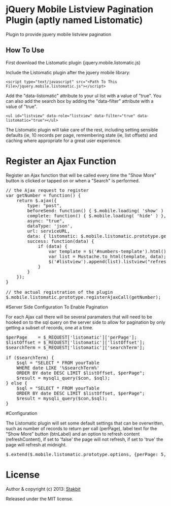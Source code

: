 # jQuery Mobile Listview Pagination Plugin (aptly named  Listomatic)

Plugin to provide jquery mobile listview pagination

## How To Use

First download the Listomatic plugin (jquery.mobile.listomatic.js)

Include the Listomatic plugin after the jquery mobile library: 

`<script type="text/javascript" src="<Path To This File>/jquery.mobile.listomatic.js"></script>`

Add the "data-listomatic" attribute to your ul list with a value of "true". You can also add the search box by adding the "data-filter" attribute with a value of "true".

`<ul id="listview" data-role="listview" data-filter="true" data-listomatic="true"></ul>`

The Listomatic plugin will take care of the rest, including setting sensible defaults (ie, 10 records per page, remembering state (ie, list offsets) and caching where appropriate for a great user experience.

# Register an Ajax Function

Register an Ajax function that will be called every time the "Show More" button is clicked or tapped on or when a "Search" is performed.

<pre>
// the Ajax request to register
var getNumber = function() {
	return $.ajax({
		type: "post",
		beforeSend: function() { $.mobile.loading( 'show' ) }, //Show spinner
		complete: function() { $.mobile.loading( 'hide' ) }, //Hide spinner
		async: "true", 
		dataType: 'json',
		url: serviceURL,
		data: { listomatic: $.mobile.listomatic.prototype.getResults() },       
		success: function(data) {
			if (data) { 
				var template = $('#numbers-template').html();
				var list = Mustache.to_html(template, data);
				$('#listview').append(list).listview("refresh");
			}
		}
	});
}

// the actual registration of the plugin
$.mobile.listomatic.prototype.registerAjaxCall(getNumber);
</pre>

#Server Side Configuration To Enable Pagination

For each Ajax call there will be several paramaters that will need to be hooked on to the sql query on the server side to allow for pagination by only getting a subset of records, one at a time.

<pre>
$perPage    = $_REQUEST['listomatic']['perPage'];
$listOffset = $_REQUEST['listomatic']['listOffset'];
$searchTerm = $_REQUEST['listomatic']['searchTerm'];

if ($searchTerm) {
	$sql = "SELECT * FROM yourTable 
	WHERE date LIKE '%$searchTerm%' 
	ORDER BY date DESC LIMIT $listOffset, $perPage";
	$result = mysqli_query($con, $sql);
} else {
	$sql = "SELECT * FROM yourTable 
	ORDER BY date DESC LIMIT $listOffset, $perPage";
	$result = mysqli_query($con,$sql);
}	
</pre>

#Configuration 

The Listomatic plugin will set some default settings that can be overwritten, such as number of records to return per call (perPage), label text for the "Show More" button (btnLabel) and an option to refresh content (refreshContent), if set to 'false' the page will not refresh, if set to 'true' the page will refresh at midnight. 

<pre>
$.extend($.mobile.listomatic.prototype.options, {perPage: 5, btnLabel: 'Show Me More', refreshContent: true});
</pre>

# License

Author & copyright (c) 2013: [Stakbit](http://www.stakbit.com)

Released under the MIT license.
